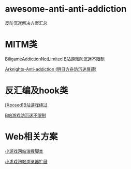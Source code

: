 # awesome-anti-anti-addiction
反防沉迷解决方案汇总

# MITM类

[BiligameAddictionNotLimited B站游戏防沉迷不限制](https://github.com/FuckAntiAddiction/BiligameAddictionNotLimited)

[Arknights-Anti-addiction (明日方舟防沉迷屏蔽)](https://github.com/fhyuncai/Arknights-Anti-addiction)

# 反汇编及hook类

[\[Xposed\]B站游戏绕过](https://github.com/FuckAntiAddiction/BiligameBypass)

[B站游戏防沉迷不限制](https://github.com/FuckAntiAddiction/BiligameAddictionNotLimited)

# Web相关方案

[小游戏网站油猴脚本](https://github.com/dsy4567/Fucking-Anti-Indulgence)

[小游戏网站浏览器扩展](https://github.com/dsy4567/Anti-addiction-terminator)
